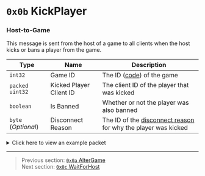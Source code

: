 # `0x0b` KickPlayer

### Host-to-Game

This message is sent from the host of a game to all clients when the host kicks or bans a player from the game.

| Type | Name | Description |
| --- | --- | --- |
| `int32` | Game ID | The ID ([code](../07_miscellaneous/02_converting_game_ids_to_and_from_game_codes.md)) of the game |
| `packed uint32` | Kicked Player Client ID | The client ID of the player that was kicked |
| `boolean` | Is Banned | Whether or not the player was also banned |
| `byte` (*Optional*) | Disconnect Reason | The ID of the [disconnect reason](../01_packet_structure/06_enums.md#disconnectreason) for why the player was kicked |

<details>
    <summary>Click here to view an example packet</summary>

```
01              # Reliable packet
01dc            # Nonce
09000b          # Hazel message (tag of 0x0b = KickPlayer)
    d3503f8a    # Game ID: -1975562029 (REDSUS)
    fbea11      # Kicked Player Client ID: 292219
    00          # Is Banned: False
    07          # Disconnect Reason: 7 (KICKED)
```
</details>

---

> Previous section: [`0x0a` AlterGame](10_altergame.md)<br>
> Next section: [`0x0c` WaitForHost](12_waitforhost.md)
